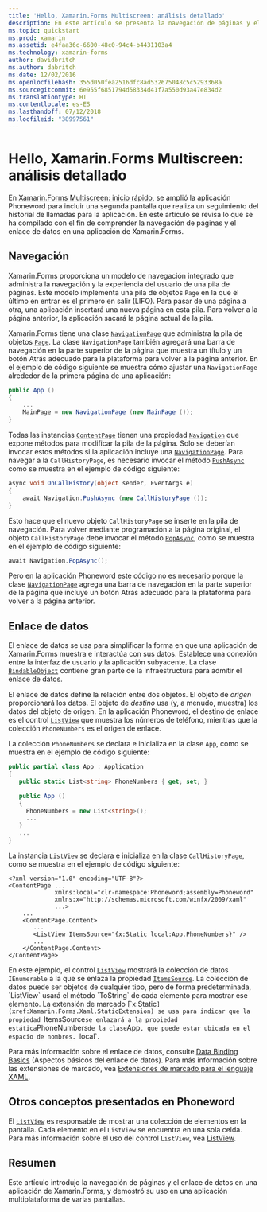 ```yaml
---
title: 'Hello, Xamarin.Forms Multiscreen: análisis detallado'
description: En este artículo se presenta la navegación de páginas y el enlace de datos en una aplicación Xamarin.Forms y se muestra su uso en una aplicación multiplataforma de varias pantallas.
ms.topic: quickstart
ms.prod: xamarin
ms.assetid: e4faa36c-6600-48c0-94c4-b4431103a4
ms.technology: xamarin-forms
author: davidbritch
ms.author: dabritch
ms.date: 12/02/2016
ms.openlocfilehash: 355d050fea2516dfc8ad532675048c5c5293368a
ms.sourcegitcommit: 6e955f6851794d58334d41f7a550d93a47e834d2
ms.translationtype: HT
ms.contentlocale: es-ES
ms.lasthandoff: 07/12/2018
ms.locfileid: "38997561"
---
```

# <a name="xamarinforms-multiscreen-deep-dive"></a>Hello, Xamarin.Forms Multiscreen: análisis detallado

En [Xamarin.Forms Multiscreen: inicio rápido](~/xamarin-forms/get-started/hello-xamarin-forms-multiscreen/quickstart.md), se amplió la aplicación Phoneword para incluir una segunda pantalla que realiza un seguimiento del historial de llamadas para la aplicación. En este artículo se revisa lo que se ha compilado con el fin de comprender la navegación de páginas y el enlace de datos en una aplicación de Xamarin.Forms.

## <a name="navigation"></a>Navegación

Xamarin.Forms proporciona un modelo de navegación integrado que administra la navegación y la experiencia del usuario de una pila de páginas. Este modelo implementa una pila de objetos `Page` en la que el último en entrar es el primero en salir (LIFO). Para pasar de una página a otra, una aplicación insertará una nueva página en esta pila. Para volver a la página anterior, la aplicación sacará la página actual de la pila.

Xamarin.Forms tiene una clase [`NavigationPage`](xref:Xamarin.Forms.NavigationPage) que administra la pila de objetos [`Page`](xref:Xamarin.Forms.Page). La clase `NavigationPage` también agregará una barra de navegación en la parte superior de la página que muestra un título y un botón <span class="uiitem">Atrás</span> adecuado para la plataforma para volver a la página anterior. En el ejemplo de código siguiente se muestra cómo ajustar una `NavigationPage` alrededor de la primera página de una aplicación:

```csharp
public App ()
{
    ...
    MainPage = new NavigationPage (new MainPage ());
}
```

Todas las instancias [`ContentPage`](xref:Xamarin.Forms.ContentPage) tienen una propiedad [`Navigation`](xref:Xamarin.Forms.VisualElement.Navigation) que expone métodos para modificar la pila de la página. Solo se deberían invocar estos métodos si la aplicación incluye una [`NavigationPage`](xref:Xamarin.Forms.NavigationPage). Para navegar a la `CallHistoryPage`, es necesario invocar el método [`PushAsync`](xref:Xamarin.Forms.NavigationPage.PushAsync(Xamarin.Forms.Page)) como se muestra en el ejemplo de código siguiente:

```csharp
async void OnCallHistory(object sender, EventArgs e)
{
    await Navigation.PushAsync (new CallHistoryPage ());
}
```

Esto hace que el nuevo objeto `CallHistoryPage` se inserte en la pila de navegación. Para volver mediante programación a la página original, el objeto `CallHistoryPage` debe invocar el método [`PopAsync`](xref:Xamarin.Forms.NavigationPage.PopAsync), como se muestra en el ejemplo de código siguiente:

```csharp
await Navigation.PopAsync();
```

Pero en la aplicación Phoneword este código no es necesario porque la clase [`NavigationPage`](xref:Xamarin.Forms.NavigationPage) agrega una barra de navegación en la parte superior de la página que incluye un botón <span class="uiitem">Atrás</span> adecuado para la plataforma para volver a la página anterior.

## <a name="data-binding"></a>Enlace de datos

El enlace de datos se usa para simplificar la forma en que una aplicación de Xamarin.Forms muestra e interactúa con sus datos. Establece una conexión entre la interfaz de usuario y la aplicación subyacente. La clase [`BindableObject`](xref:Xamarin.Forms.BindableObject) contiene gran parte de la infraestructura para admitir el enlace de datos.

El enlace de datos define la relación entre dos objetos. El objeto de *origen* proporcionará los datos. El objeto de *destino* usa (y, a menudo, muestra) los datos del objeto de origen. En la aplicación Phoneword, el destino de enlace es el control [`ListView`](xref:Xamarin.Forms.ListView) que muestra los números de teléfono, mientras que la colección `PhoneNumbers` es el origen de enlace.

La colección `PhoneNumbers` se declara e inicializa en la clase `App`, como se muestra en el ejemplo de código siguiente:

```csharp
public partial class App : Application
{
   public static List<string> PhoneNumbers { get; set; }

   public App ()
   {
     PhoneNumbers = new List<string>();
     ...
   }
   ...
}
```

La instancia [`ListView`](xref:Xamarin.Forms.ListView) se declara e inicializa en la clase `CallHistoryPage`, como se muestra en el ejemplo de código siguiente:

```xaml
<?xml version="1.0" encoding="UTF-8"?>
<ContentPage ...
             xmlns:local="clr-namespace:Phoneword;assembly=Phoneword"
             xmlns:x="http://schemas.microsoft.com/winfx/2009/xaml"
             ...>
    ...
    <ContentPage.Content>
       ...
       <ListView ItemsSource="{x:Static local:App.PhoneNumbers}" />
       ...
    </ContentPage.Content>
</ContentPage>
```

En este ejemplo, el control [`ListView`](xref:Xamarin.Forms.ListView) mostrará la colección de datos `IEnumerable` a la que se enlaza la propiedad [`ItemsSource`](xref:Xamarin.Forms.ItemsView`1.ItemsSource). La colección de datos puede ser objetos de cualquier tipo, pero de forma predeterminada, `ListView` usará el método `ToString` de cada elemento para mostrar ese elemento. La extensión de marcado [`x:Static`](xref:Xamarin.Forms.Xaml.StaticExtension) se usa para indicar que la propiedad `ItemsSource` se enlazará a la propiedad estática `PhoneNumbers` de la clase `App`, que puede estar ubicada en el espacio de nombres. `local`.

Para más información sobre el enlace de datos, consulte [Data Binding Basics](~/xamarin-forms/xaml/xaml-basics/data-binding-basics.md) (Aspectos básicos del enlace de datos). Para más información sobre las extensiones de marcado, vea [Extensiones de marcado para el lenguaje XAML](~/xamarin-forms/xaml/xaml-basics/xaml-markup-extensions.md).

## <a name="additional-concepts-introduced-in-phoneword"></a>Otros conceptos presentados en Phoneword

El [`ListView`](xref:Xamarin.Forms.ListView) es responsable de mostrar una colección de elementos en la pantalla. Cada elemento en el `ListView` se encuentra en una sola celda. Para más información sobre el uso del control `ListView`, vea [ListView](~/xamarin-forms/user-interface/listview/index.md).

## <a name="summary"></a>Resumen

Este artículo introdujo la navegación de páginas y el enlace de datos en una aplicación de Xamarin.Forms, y demostró su uso en una aplicación multiplataforma de varias pantallas.
